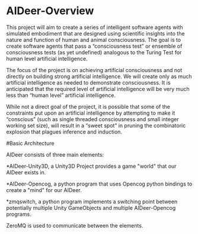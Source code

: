 # AIDeer-Overview

This project will aim to create a series of intelligent software agents with simulated 
embodiment that are designed using scientific insights into the nature and function of
human and animal consciousness.  The goal is to create software agents that pass a “consciousness test”
or ensemble of consciousness tests (as yet undefined) analogous to the Turing Test for human
level artificial intelligence. 

The focus of the project is on achieving artificial consciousness and not directly on building
strong artificial intelligence.  We will create only as much artificial intelligence as needed
to demonstrate consciousness. It is anticipated that the required level of artificial intelligence
will be very much less than “human level” artificial intelligence.

While not a direct goal of the project, it is possible that some of the constraints put upon an artificial
intelligence by attempting to make it “conscious” (such as  single threaded consciousness and small
integer working set size), will result in a “sweet spot” in pruning the combinatoric explosion that plagues
inference and induction.

#Basic Architecture

AIDeer consists of three main elements:

*AIDeer-Unity3D, a Unity3D Project provides a game "world" that our AIDeer exists in.

*AIDeer-Opencog, a python program that uses Opencog python bindings to create a "mind" for our AIDeer.

*zmqswitch, a python program implements a switching point between potentially multiple Unity GameObjects and multiple AIDeer-Opencog programs.

ZeroMQ is used to communicate between the elements.
